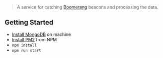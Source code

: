 > A service for catching [Boomerang](https://github.com/akamai/boomerang) beacons and processing the data.

## Getting Started
- [Install MongoDB](https://www.mongodb.com/download-center?jmp=tutorials&_ga=2.120216008.1393943332.1530896989-1514917252.1530760076#community) on machine
- [Install PM2](https://www.npmjs.com/package/pm2) from NPM
- `npm install`
- `npm run start`